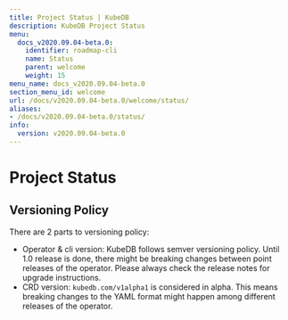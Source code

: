 ```yaml
---
title: Project Status | KubeDB
description: KubeDB Project Status
menu:
  docs_v2020.09.04-beta.0:
    identifier: roadmap-cli
    name: Status
    parent: welcome
    weight: 15
menu_name: docs_v2020.09.04-beta.0
section_menu_id: welcome
url: /docs/v2020.09.04-beta.0/welcome/status/
aliases:
- /docs/v2020.09.04-beta.0/status/
info:
  version: v2020.09.04-beta.0
---
```


# Project Status

## Versioning Policy

There are 2 parts to versioning policy:

 - Operator & cli version: KubeDB follows semver versioning policy. Until 1.0 release is done, there might be breaking changes between point releases of the operator. Please always check the release notes for upgrade instructions.
 - CRD version: `kubedb.com/v1alpha1` is considered in alpha. This means breaking changes to the YAML format might happen among different releases of the operator.
